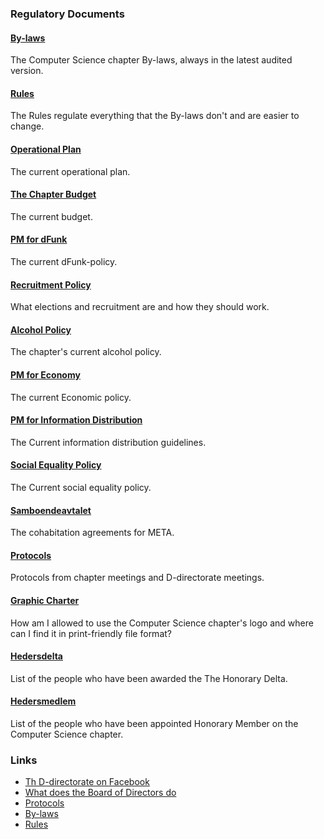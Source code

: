 ### Regulatory Documents

#### [By-laws](https://styrdokument.datasektionen.se/stadgar)

The Computer Science chapter By-laws, always in the latest audited version.

#### [Rules](https://styrdokument.datasektionen.se/reglemente)

The Rules regulate everything that the By-laws don't and are easier to change.

#### [Operational Plan](/sektionen/dokument?lang=en)

The current operational plan.

#### [The Chapter Budget](/sektionen/dokument?lang=en)

The current budget.

#### [PM for dFunk](https://styrdokument.datasektionen.se/pm/pm_dfunk)

The current dFunk-policy.

#### [Recruitment Policy](https://styrdokument.datasektionen.se/rekryteringspolicy)

What elections and recruitment are and how they should work.

#### [Alcohol Policy](https://styrdokument.datasektionen.se/alkoholpolicy)

The chapter's current alcohol policy.

#### [PM for Economy](https://styrdokument.datasektionen.se/pm/pm_ekonomi)

The current Economic policy.

#### [PM for Information Distribution](https://styrdokument.datasektionen.se/pm/pm_informationsspridning)

The Current information distribution guidelines.

#### [Social Equality Policy](https://styrdokument.datasektionen.se/jamlikhetspolicy)

The Current social equality policy.

#### [Samboendeavtalet](https://dsekt.se/samboendeavtal)

The cohabitation agreements for META.

#### [Protocols](/sektionen/dokument?lang=en)

Protocols from chapter meetings and D-directorate meetings.

#### [Graphic Charter](/sektionen/grafisk-profil?lang=en)

How am I allowed to use the Computer Science chapter's logo and where can I find it in print-friendly file format?

#### [Hedersdelta](/sektionen/hedersdelta?lang=en)

List of the people who have been awarded the The Honorary Delta.

#### [Hedersmedlem](/sektionen/hedersmedlem?lang=en)

List of the people who have been appointed Honorary Member on the Computer Science chapter.

### Links

-   [Th D-directorate on Facebook](https://facebook.com/drektoratet/)
-   [What does the Board of Directors do](/sektionen/sammansattning)
-   [Protocols](/sektionen/dokument)
-   [By-laws](https://styrdokument.datasektionen.se/stadgar)
-   [Rules](https://styrdokument.datasektionen.se/reglemente)
